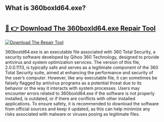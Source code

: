 ## What is 360boxld64.exe? 

# <h2><a href="https://exedetect.com/download.php?360boxld64.exe">🔗 👉 Download The 360boxld64.exe Repair Tool</a></h2>

[![Download The Repair Tool](https://exedetect.com/download-button.jpg)](https://exedetect.com/download.php?360boxld64.exe)

360boxld64.exe is an executable file associated with 360 Total Security, a security software developed by Qihoo 360 Technology, designed to provide antivirus and system optimization services. The version of this file, 2.0.0.1113, is typically safe and serves as a legitimate component of the 360 Total Security suite, aimed at enhancing the performance and security of the user’s computer. However, like any executable file, it can sometimes be falsely flagged by antivirus programs as a potential threat due to its behavior or the way it interacts with system processes. Users may encounter errors related to 360boxld64.exe if the software is not properly installed, is outdated, or if there are conflicts with other installed applications. To ensure safety, it is recommended to download the software from official sources and keep it updated, as this can help minimize any risks associated with malware or viruses posing as legitimate files.